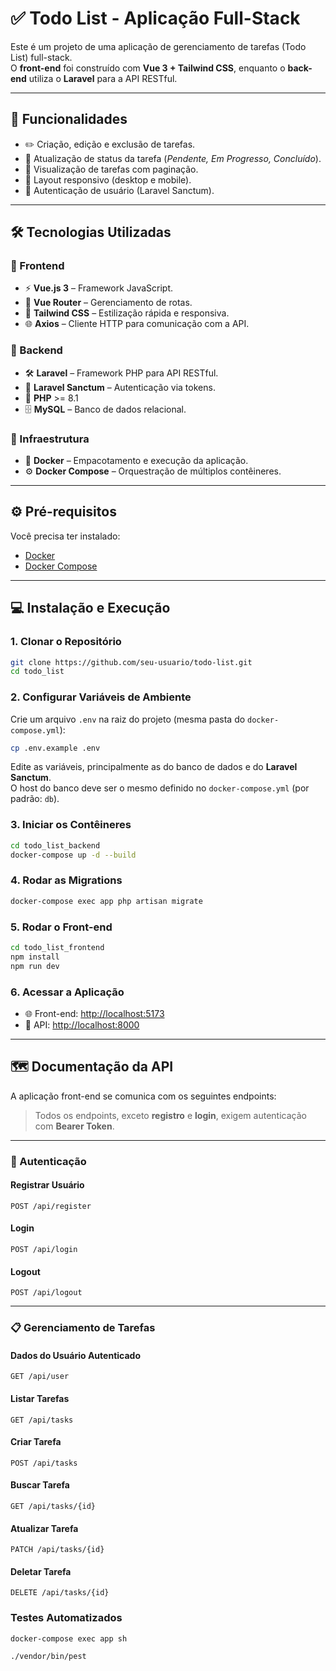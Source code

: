 # ✅ Todo List - Aplicação Full-Stack

Este é um projeto de uma aplicação de gerenciamento de tarefas (Todo List) full-stack.  
O **front-end** foi construído com **Vue 3 + Tailwind CSS**, enquanto o **back-end** utiliza o **Laravel** para a API RESTful.

---

## 🚀 Funcionalidades

- ✏️ Criação, edição e exclusão de tarefas.  
- 🔄 Atualização de status da tarefa (*Pendente, Em Progresso, Concluído*).  
- 📄 Visualização de tarefas com paginação.  
- 📱 Layout responsivo (desktop e mobile).  
- 🔐 Autenticação de usuário (Laravel Sanctum).  

---

## 🛠️ Tecnologias Utilizadas

### 🔹 Frontend
- ⚡ **Vue.js 3** – Framework JavaScript.  
- 🧭 **Vue Router** – Gerenciamento de rotas.  
- 🎨 **Tailwind CSS** – Estilização rápida e responsiva.  
- 🌐 **Axios** – Cliente HTTP para comunicação com a API.  

### 🔹 Backend
- 🛠️ **Laravel** – Framework PHP para API RESTful.  
- 🔑 **Laravel Sanctum** – Autenticação via tokens.  
- 🐘 **PHP** >= 8.1  
- 🗄️ **MySQL** – Banco de dados relacional.  

### 🔹 Infraestrutura
- 🐳 **Docker** – Empacotamento e execução da aplicação.  
- ⚙️ **Docker Compose** – Orquestração de múltiplos contêineres.  

---

## ⚙️ Pré-requisitos

Você precisa ter instalado:  

- [Docker](https://docs.docker.com/get-docker/)  
- [Docker Compose](https://docs.docker.com/compose/)  

---

## 💻 Instalação e Execução

### 1. Clonar o Repositório
```bash
git clone https://github.com/seu-usuario/todo-list.git
cd todo_list
```

### 2. Configurar Variáveis de Ambiente
Crie um arquivo `.env` na raiz do projeto (mesma pasta do `docker-compose.yml`):  
```bash
cp .env.example .env
```
Edite as variáveis, principalmente as do banco de dados e do **Laravel Sanctum**.  
O host do banco deve ser o mesmo definido no `docker-compose.yml` (por padrão: `db`).  

### 3. Iniciar os Contêineres
```bash
cd todo_list_backend
docker-compose up -d --build
```

### 4. Rodar as Migrations
```bash
docker-compose exec app php artisan migrate
```

### 5. Rodar o Front-end
```bash
cd todo_list_frontend
npm install
npm run dev
```

### 6. Acessar a Aplicação
- 🌐 Front-end: [http://localhost:5173](http://localhost:5173)  
- 🔗 API: [http://localhost:8000](http://localhost:8000)  

---

## 🗺️ Documentação da API

A aplicação front-end se comunica com os seguintes endpoints:  
> Todos os endpoints, exceto **registro** e **login**, exigem autenticação com **Bearer Token**.

---

### 🔑 Autenticação

#### Registrar Usuário
```http
POST /api/register
```

#### Login
```http
POST /api/login
```

#### Logout
```http
POST /api/logout
```

---

### 📋 Gerenciamento de Tarefas

#### Dados do Usuário Autenticado
```http
GET /api/user
```

#### Listar Tarefas
```http
GET /api/tasks
```

#### Criar Tarefa
```http
POST /api/tasks
```

#### Buscar Tarefa
```http
GET /api/tasks/{id}
```

#### Atualizar Tarefa
```http
PATCH /api/tasks/{id}
```

#### Deletar Tarefa
```http
DELETE /api/tasks/{id}
```
### Testes Automatizados
```
docker-compose exec app sh

./vendor/bin/pest
```